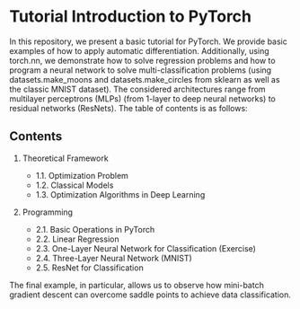 # Tutorial Introduction to PyTorch

In this repository, we present a basic tutorial for PyTorch. We provide basic examples of how to apply automatic differentiation. Additionally, using torch.nn, we demonstrate how to solve regression problems and how to program a neural network to solve multi-classification problems (using datasets.make_moons and datasets.make_circles from sklearn as well as the classic MNIST dataset). The considered architectures range from multilayer perceptrons (MLPs) (from 1-layer to deep neural networks) to residual networks (ResNets). The table of contents is as follows:

## Contents

1. Theoretical Framework
    - 1.1. Optimization Problem
    - 1.2. Classical Models
    - 1.3. Optimization Algorithms in Deep Learning

2. Programming
    - 2.1. Basic Operations in PyTorch
    - 2.2. Linear Regression
    - 2.3. One-Layer Neural Network for Classification (Exercise)
    - 2.4. Three-Layer Neural Network (MNIST)
    - 2.5. ResNet for Classification

The final example, in particular, allows us to observe how mini-batch gradient descent can overcome saddle points to achieve data classification.
